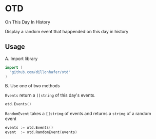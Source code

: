 # OTD
On This Day In History

Display a random event that happended on this day in history

## Usage

A. Import library

```go
import (
  "github.com/dillonhafer/otd"
)
```

B. Use one of two methods

`Events` return a `[]string` of this day's events.

```go
otd.Events()
```

`RandomEvent` takes a `[]string` of events and returns a `string` of a random event

```go
events := otd.Events()
event  := otd.RandomEvent(events)
```
